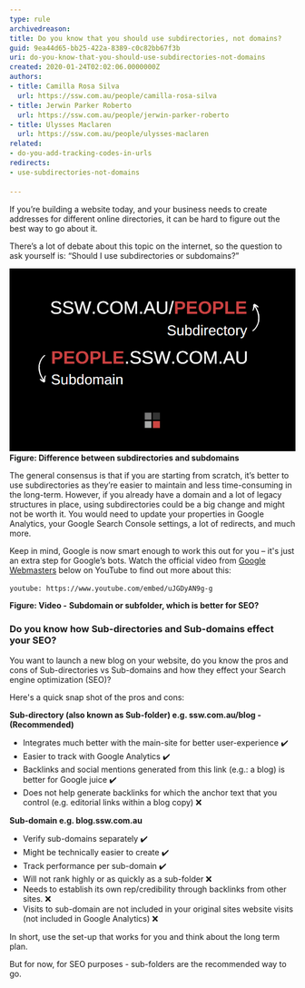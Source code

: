 ```yaml
---
type: rule
archivedreason: 
title: Do you know that you should use subdirectories, not domains?
guid: 9ea44d65-bb25-422a-8389-c0c82bb67f3b
uri: do-you-know-that-you-should-use-subdirectories-not-domains
created: 2020-01-24T02:02:06.0000000Z
authors:
- title: Camilla Rosa Silva
  url: https://ssw.com.au/people/camilla-rosa-silva
- title: Jerwin Parker Roberto
  url: https://ssw.com.au/people/jerwin-parker-roberto
- title: Ulysses Maclaren
  url: https://ssw.com.au/people/ulysses-maclaren
related:
- do-you-add-tracking-codes-in-urls
redirects:
- use-subdirectories-not-domains

---
```


If you’re building a website today, and your business needs to create addresses for different online directories, it can be hard to figure out the best way to go about it. 

There’s a lot of debate about this topic on the internet, so the question to ask yourself is: “Should I use subdirectories or subdomains?”

<!--endintro-->
![rulesubdomains.png](rulesubdomains.png)
 **Figure: Difference between subdirectories and subdomains** 


The general consensus is that if you are starting from scratch, it’s better to use subdirectories as they’re easier to maintain and less time-consuming in the long-term. However, if you already have a domain and a lot of legacy structures in place, using subdirectories could be a big change and might not be worth it. You would need to update your properties in Google Analytics, your Google Search Console settings, a lot of redirects, and much more.



Keep in mind, Google is now smart enough to work this out for you – it's just an extra step for Google’s bots. Watch the official video from [Google Webmasters](https://www.youtube.com/user/GoogleWebmasterHelp) below on YouTube to find out more about this:


`youtube: https://www.youtube.com/embed/uJGDyAN9g-g`


**Figure: Video -** **Subdomain or subfolder, which is better for SEO?**

### Do you know how Sub-directories and Sub-domains effect your SEO?


You want to launch a new blog on your website, do you know the pros and cons of Sub-directories vs Sub-domains and how they effect your Search engine optimization (SEO)?

Here's a quick snap shot of the pros and cons:

**Sub-directory (also known as Sub-folder) e.g. ssw.com.au/blog - (Recommended)**

* Integrates much better with the main-site for better user-experience ✔️
* Easier to track with Google Analytics ✔️
* Backlinks and social mentions generated from this link (e.g.: a blog) is better for Google juice ✔️
* Does not help generate backlinks for which the anchor text that you control (e.g. editorial links within a blog copy) ❌


 **Sub-domain e.g. blog.ssw.com.au** 



* Verify sub-domains separately ✔️
* Might be technically easier to create ✔️
* Track performance per sub-domain ✔️
* Will not rank highly or as quickly as a sub-folder ❌
* Needs to establish its own rep/credibility through backlinks from other sites. ❌
* Visits to sub-domain are not included in your original sites website visits (not included in Google Analytics) ❌



In short, use the set-up that works for you and think about the long term plan.

But for now, for SEO purposes - sub-folders are the recommended way to go.
